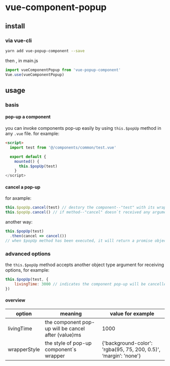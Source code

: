 # vue-component-popup

## install
### via vue-cli
``` bash
yarn add vue-popup-component --save
```
then , in main.js
``` javascript
import vueComponentPopup from 'vue-popup-component'
Vue.use(vueComponentPopup)
```
## usage
### basis
#### pop-up a component
you can invoke components pop-up easily by using ``` this.$popUp ```  method in any ``` .vue ``` file. for example: 
``` html
<script>
  import test from '@/components/common/test.vue'

  export default {
    mounted() {
      this.$popUp(test)
    }
</script>
```
#### cancel a pop-up
for axample:
``` javascript
this.$popUp.cancel(test) // destory the component--"test" with its wrapper.
this.$popUp.cancel() // if method--"cancel" doesn`t received any argument, it will destory the lastest popped component.
```
another way:
``` javascript
this.$popUp(test)
  .then(cancel => cancel())
// when $popUp method has been executed, it will return a promise object, and a cancel function will be passed to its callback function. This cancel function is same as this.$popUp.cancel .
```

### advanced options
the ``` this.$popUp ``` method accepts another object type argument for receiving options,
for example:
``` javascript
this.$popUp(test, {
	livingTime: 3000 // indicates the component pop-up will be cancelled after 3000ms.
})
```
#### overview
| option    |  meaning | value for example |
| --------- | -------- | -------- |
| livingTime  | the component pop-up will be cancel after (value)ms | 1000 |
| wrapperStyle | the style of pop-up component`s wrapper| {'background-color': 'rgba(95, 75, 200, 0.5)', ‘margin’: 'none'} |

